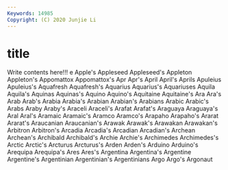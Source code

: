```yaml
---
Keywords: 14985
Copyright: (C) 2020 Junjie Li
---
```


# title

Write contents here!!!
e 
Apple's
Appleseed 
Appleseed's 
Appleton 
Appleton's 
Appomattox 
Appomattox's 
Apr 
Apr's 
April 
April's
Aprils 
Apuleius 
Apuleius's 
Aquafresh 
Aquafresh's 
Aquarius 
Aquarius's 
Aquariuses 
Aquila 
Aquila's
Aquinas 
Aquinas's 
Aquino 
Aquino's 
Aquitaine 
Aquitaine's 
Ara 
Ara's 
Arab 
Arab's
Arabia 
Arabia's 
Arabian 
Arabian's 
Arabians 
Arabic 
Arabic's 
Arabs 
Araby 
Araby's
Araceli 
Araceli's 
Arafat 
Arafat's 
Araguaya 
Araguaya's 
Aral 
Aral's 
Aramaic 
Aramaic's
Aramco 
Aramco's 
Arapaho 
Arapaho's 
Ararat 
Ararat's 
Araucanian 
Araucanian's 
Arawak 
Arawak's
Arawakan 
Arawakan's 
Arbitron 
Arbitron's 
Arcadia 
Arcadia's 
Arcadian 
Arcadian's 
Archean 
Archean's
Archibald 
Archibald's 
Archie 
Archie's 
Archimedes 
Archimedes's 
Arctic 
Arctic's 
Arcturus 
Arcturus's
Arden 
Arden's 
Arduino 
Arduino's 
Arequipa 
Arequipa's 
Ares 
Ares's 
Argentina 
Argentina's
Argentine 
Argentine's 
Argentinian 
Argentinian's 
Argentinians 
Argo 
Argo's 
Argonaut 
